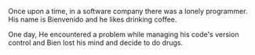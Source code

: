  Once upon a time, in a software company there was a lonely programmer.
His name is Bienvenido and he likes drinking coffee.
 
 One day, He encountered a problem while managing his code's version control and 
Bien lost his mind and decide to do drugs. 
